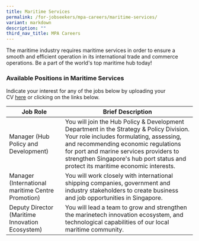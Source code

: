 ```yaml
---
title: Maritime Services
permalink: /for-jobseekers/mpa-careers/maritime-services/
variant: markdown
description: ""
third_nav_title: MPA Careers
---
```

The maritime industry requires maritime services in order to ensure a smooth and efficient operation in its international trade and commerce operations. Be a part of the world's top maritime hub today!

### Available Positions in Maritime Services
Indicate your interest for any of the jobs below by uploading your CV [here](https://go.gov.sg/mpa-job-application) or clicking on the links below.

|Job Role | Brief Description | 
| -------- | -------- | 
| Manager (Hub Policy and Development) | You will join the Hub Policy & Development Department in the Strategy & Policy Division. Your role includes formulating, assessing, and recommending economic regulations for port and marine services providers to strengthen Singapore's hub port status and protect its maritime economic interests. | 
| Manager (International maritime Centre Promotion) | You will work closely with international shipping companies, government and industry stakeholders to create business and job opportunities in Singapore. | 
| Deputy Director (Maritime Innovation Ecosystem) | You will lead a team to grow and strengthen the marinetech innovation ecosystem, and technological capabilities of our local maritime community. |